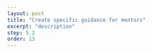```yaml
---
layout: post
title: "Create specific guidance for mentors"
excerpt: "description"
step: 5.2
order: 13
---
```



